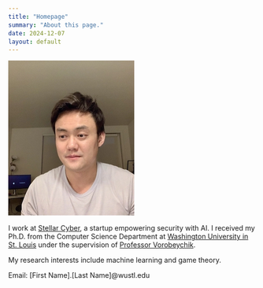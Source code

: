 ```yaml
---
title: "Homepage"
summary: "About this page."
date: 2024-12-07
layout: default
---
```

![Researcher Portrait](assets/images/img.jpg)





I work at [Stellar Cyber](https://stellarcyber.ai/), a startup empowering security with AI.
I received my Ph.D. from the Computer Science Department at [Washington University in St. Louis](https://cse.wustl.edu/) under the supervision of [Professor Vorobeychik](http://vorobeychik.com/).

My research interests include machine learning and game theory.

Email: \[First Name\].\[Last Name\]@wustl.edu
<br>


